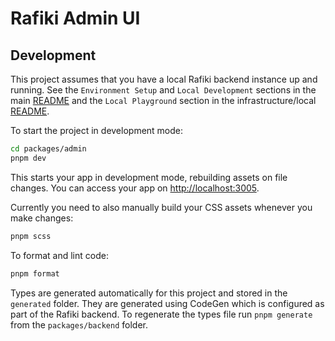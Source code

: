# Rafiki Admin UI

## Development

This project assumes that you have a local Rafiki backend instance up and running. See the `Environment Setup` and `Local Development` sections in the main [README](../../README.md) and the `Local Playground` section in the infrastructure/local [README](../../infrastructure/local/README.md).

To start the project in development mode:

```sh
cd packages/admin
pnpm dev
```

This starts your app in development mode, rebuilding assets on file changes. You can access your app on [http://localhost:3005](http://localhost:3005).


Currently you need to also manually build your CSS assets whenever you make changes:
```sh
pnpm scss
```

To format and lint code:
```sh
pnpm format
```

Types are generated automatically for this project and stored in the `generated` folder. They are generated using CodeGen which is configured as part of the Rafiki backend. To regenerate the types file run `pnpm generate` from the `packages/backend` folder.
